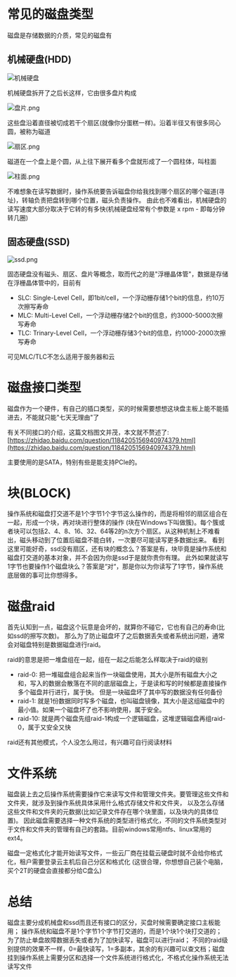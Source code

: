 # 常见的磁盘类型

磁盘是存储数据的介质，常见的磁盘有

## 机械硬盘(HDD)

![机械硬盘](./机械硬盘.png)

机械硬盘拆开了之后长这样，它由很多盘片构成

![盘片.png](盘片.png)

这些盘沿着直径被切成若干个扇区(就像你分蛋糕一样)。沿着半径又有很多同心圆，被称为磁道

![扇区.png](扇区.png)

磁道在一个盘上是个圆，从上往下展开看多个盘就形成了一个圆柱体，叫柱面

![柱面.png](柱面.png)

不难想象在读写数据时，操作系统要告诉磁盘你给我找到哪个扇区的哪个磁道(寻址)，转轴负责把盘转到哪个位置，磁头负责操作。
由此也不难看出，机械硬盘的读写速度大部分取决于它转的有多快(机械硬盘经常有个参数是 x rpm - 即每分钟转几圈)

## 固态硬盘(SSD)

![ssd.png](ssd.png)

固态硬盘没有磁头、扇区、盘片等概念，取而代之的是"浮栅晶体管"，数据是存储在浮栅晶体管中的，目前有

* SLC: Single-Level Cell，即1bit/cell，一个浮动栅存储1个bit的信息，约10万次擦写寿命
* MLC: Multi-Level Cell，一个浮动栅存储2个bit的信息，约3000-5000次擦写寿命
* TLC: Trinary-Level Cell，一个浮动栅存储3个bit的信息，约1000-2000次擦写寿命

可见MLC/TLC不怎么适用于服务器和云

# 磁盘接口类型

磁盘作为一个硬件，有自己的插口类型，买的时候需要想想这块盘主板上能不能插进去，不能就只能"七天无理由"了

有关不同接口的介绍，这篇文档图文并茂，本文就不赘述了: [https://zhidao.baidu.com/question/1184205156940974379.html](https://zhidao.baidu.com/question/1184205156940974379.html)

主要使用的是SATA，特别有些是能支持PCIe的。

# 块(BLOCK)

操作系统和磁盘打交道不是1个字节1个字节这么操作的，而是将相邻的扇区组合在一起，形成一个块，再对块进行整体的操作
(块在Windows下叫做簇)。每个簇或者块可以包括2、4、8、16、32、64等2的n次方个扇区。从这种机制上不难看出，磁头移动到了位置后磁盘不能白转，一次要尽可能读写更多数据出来。
看到这里可能好奇，ssd没有扇区，还有块的概念么？答案是有，块毕竟是操作系统和磁盘打交道的基本对象，并不会因为你是ssd于是就你贵你有理。
此外如果就读写1字节也要操作1个磁盘块么？答案是“对“，那是你以为你读写了1字节，操作系统底层做的事可比你想得多。

# 磁盘raid

首先认知到一点，磁盘这个玩意是会坏的，就算你不碰它，它也有自己的寿命(比如ssd的擦写次数)。
那么为了防止磁盘坏了之后数据丢失或者系统出问题，通常会对磁盘特别是数据磁盘进行raid。

raid的意思是把一堆盘组在一起，组在一起之后能怎么样取决于raid的级别

* raid-0: 把一堆磁盘组合起来当作一块磁盘使用，其大小是所有磁盘大小之和，写入的数据会散落在不同的底层磁盘上，于是读和写的时候都是直接操作多个磁盘并行进行，属于快。
  但是一块磁盘坏了其中写的数据没有任何备份
* raid-1: 就是1份数据同时写多个磁盘，也叫磁盘镜像，其大小是这组磁盘中的最小值。如果一个磁盘坏了也不影响使用，属于安全。
* raid-10: 就是两个磁盘先组raid-1构成一个逻辑磁盘，这堆逻辑磁盘再组raid-0，属于又安全又快

raid还有其他模式，个人没怎么用过，有兴趣可自行阅读材料

# 文件系统

磁盘装上去之后操作系统需要操作它来读写文件和管理文件夹。要管理这些文件和文件夹，就涉及到操作系统具体采用什么格式存储文件和文件夹，
以及怎么存储这些文件和文件夹的元数据(比如记录文件存在哪个块里面，以及块内的具体位置)。
因此磁盘需要选择一种文件系统的类型进行格式化，不同的文件系统类型对于文件和文件夹的管理有自己的套路。目前windows常用ntfs、linux常用的ext4。

磁盘一定格式化才能开始读写文件，一些云厂商在挂载云硬盘时就不会给你格式化，租户需要登录云主机后自己分区和格式化
(这很合理，你想想自己装个电脑，买个2T的硬盘会直接都分给C盘么)

# 总结

磁盘主要分成机械盘和ssd而且还有接口的区分，买盘时候需要确定接口主板能用；
操作系统和磁盘不是1个字节1个字节打交道的，而是1个块1个块打交道的；
为了防止单盘故障数据丢失或者为了加快读写，磁盘可以进行raid；
不同的raid级别提供的效果不一样，0=最快读写，1=多副本，其余的有兴趣可以查文档；磁盘挂到操作系统上需要分区和选择一个文件系统进行格式化，不格式化操作系统无法读写文件

